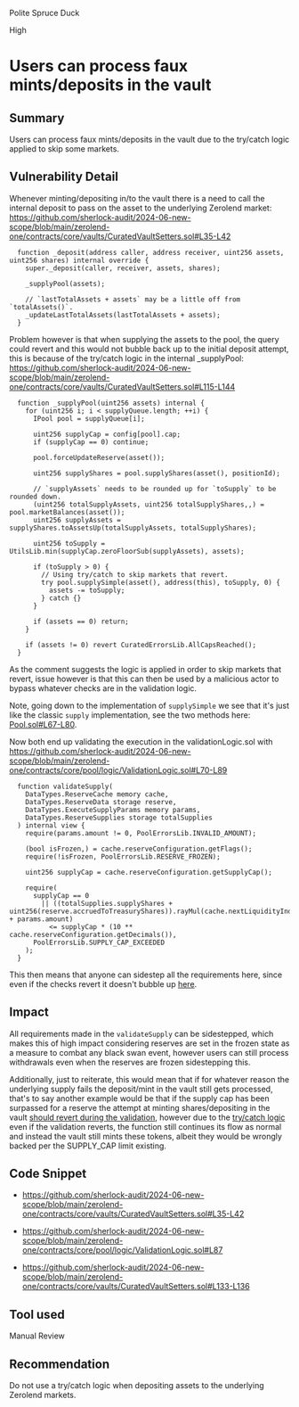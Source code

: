 Polite Spruce Duck

High

# Users can process faux mints/deposits in the vault



## Summary

Users can process faux mints/deposits in the vault due to the try/catch logic applied to skip some markets.

## Vulnerability Detail

Whenever minting/depositing in/to the vault there is a need to call the internal deposit to pass on the asset to the underlying Zerolend market: https://github.com/sherlock-audit/2024-06-new-scope/blob/main/zerolend-one/contracts/core/vaults/CuratedVaultSetters.sol#L35-L42

```solidity
  function _deposit(address caller, address receiver, uint256 assets, uint256 shares) internal override {
    super._deposit(caller, receiver, assets, shares);

    _supplyPool(assets);

    // `lastTotalAssets + assets` may be a little off from `totalAssets()`.
    _updateLastTotalAssets(lastTotalAssets + assets);
  }
```

Problem however is that when supplying the assets to the pool, the query could revert and this would not bubble back up to the initial deposit attempt, this is because of the try/catch logic in the internal \_supplyPool: https://github.com/sherlock-audit/2024-06-new-scope/blob/main/zerolend-one/contracts/core/vaults/CuratedVaultSetters.sol#L115-L144

```solidity
  function _supplyPool(uint256 assets) internal {
    for (uint256 i; i < supplyQueue.length; ++i) {
      IPool pool = supplyQueue[i];

      uint256 supplyCap = config[pool].cap;
      if (supplyCap == 0) continue;

      pool.forceUpdateReserve(asset());

      uint256 supplyShares = pool.supplyShares(asset(), positionId);

      // `supplyAssets` needs to be rounded up for `toSupply` to be rounded down.
      (uint256 totalSupplyAssets, uint256 totalSupplyShares,,) = pool.marketBalances(asset());
      uint256 supplyAssets = supplyShares.toAssetsUp(totalSupplyAssets, totalSupplyShares);

      uint256 toSupply = UtilsLib.min(supplyCap.zeroFloorSub(supplyAssets), assets);

      if (toSupply > 0) {
        // Using try/catch to skip markets that revert.
        try pool.supplySimple(asset(), address(this), toSupply, 0) {
          assets -= toSupply;
        } catch {}
      }

      if (assets == 0) return;
    }

    if (assets != 0) revert CuratedErrorsLib.AllCapsReached();
  }

```

As the comment suggests the logic is applied in order to skip markets that revert, issue however is that this can then be used by a malicious actor to bypass whatever checks are in the validation logic.

Note, going down to the implementation of `supplySimple` we see that it's just like the classic `supply` implementation, see the two methods here: [Pool.sol#L67-L80](https://github.com/sherlock-audit/2024-06-new-scope/blob/main/zerolend-one/contracts/core/pool/Pool.sol#L67-L80).

Now both end up validating the execution in the validationLogic.sol with https://github.com/sherlock-audit/2024-06-new-scope/blob/main/zerolend-one/contracts/core/pool/logic/ValidationLogic.sol#L70-L89

```solidity
  function validateSupply(
    DataTypes.ReserveCache memory cache,
    DataTypes.ReserveData storage reserve,
    DataTypes.ExecuteSupplyParams memory params,
    DataTypes.ReserveSupplies storage totalSupplies
  ) internal view {
    require(params.amount != 0, PoolErrorsLib.INVALID_AMOUNT);

    (bool isFrozen,) = cache.reserveConfiguration.getFlags();
    require(!isFrozen, PoolErrorsLib.RESERVE_FROZEN);

    uint256 supplyCap = cache.reserveConfiguration.getSupplyCap();

    require(
      supplyCap == 0
        || ((totalSupplies.supplyShares + uint256(reserve.accruedToTreasuryShares)).rayMul(cache.nextLiquidityIndex) + params.amount)
          <= supplyCap * (10 ** cache.reserveConfiguration.getDecimals()),
      PoolErrorsLib.SUPPLY_CAP_EXCEEDED
    );
  }
```

This then means that anyone can sidestep all the requirements here, since even if the checks revert it doesn't bubble up [here](https://github.com/sherlock-audit/2024-06-new-scope/blob/main/zerolend-one/contracts/core/vaults/CuratedVaultSetters.sol#L115-L143).

## Impact

All requirements made in the `validateSupply` can be sidestepped, which makes this of high impact considering reserves are set in the frozen state as a measure to combat any black swan event, however users can still process withdrawals even when the reserves are frozen sidestepping this.

Additionally, just to reiterate, this would mean that if for whatever reason the underlying supply fails the deposit/mint in the vault still gets processed, that's to say another example would be that if the supply cap has been surpassed for a reserve the attempt at minting shares/depositing in the vault [should revert during the validation](https://github.com/sherlock-audit/2024-06-new-scope/blob/main/zerolend-one/contracts/core/pool/logic/ValidationLogic.sol#L87), however due to the [try/catch logic](https://github.com/sherlock-audit/2024-06-new-scope/blob/main/zerolend-one/contracts/core/vaults/CuratedVaultSetters.sol#L133-L136) even if the validation reverts, the function still continues its flow as normal and instead the vault still mints these tokens, albeit they would be wrongly backed per the SUPPLY_CAP limit existing.

## Code Snippet

- https://github.com/sherlock-audit/2024-06-new-scope/blob/main/zerolend-one/contracts/core/vaults/CuratedVaultSetters.sol#L35-L42

- https://github.com/sherlock-audit/2024-06-new-scope/blob/main/zerolend-one/contracts/core/pool/logic/ValidationLogic.sol#L87
- https://github.com/sherlock-audit/2024-06-new-scope/blob/main/zerolend-one/contracts/core/vaults/CuratedVaultSetters.sol#L133-L136

## Tool used

Manual Review

## Recommendation

Do not use a try/catch logic when depositing assets to the underlying Zerolend markets.
